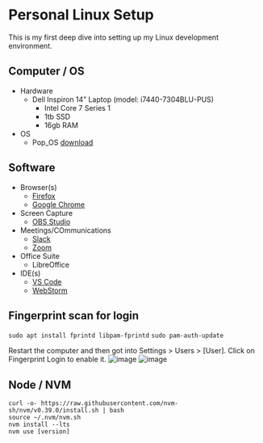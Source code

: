 # Personal Linux Setup
This is my first deep dive into setting up my Linux development environment. 

## Computer / OS
- Hardware
  - Dell Inspiron 14” Laptop (model: i7440-7304BLU-PUS)
    - Intel Core 7 Series 1
    - 1tb SSD
    - 16gb RAM
- OS
  - Pop_OS [download](https://pop.system76.com/)

## Software
  - Browser(s)
      - [Firefox](https://www.mozilla.org/en-US/firefox/all/#product-desktop-release)
      - [Google Chrome](https://www.google.com/chrome/)
  - Screen Capture
    - [OBS Studio](https://obsproject.com/)
  - Meetings/COmmunications
    - [Slack](https://slack.com/downloads/linux)
    - [Zoom](https://zoom.us/download?os=linux)
  - Office Suite
    - LibreOffice
  - IDE(s)
    - [VS Code](https://code.visualstudio.com/)
    - [WebStorm](https://www.jetbrains.com/webstorm/)

## Fingerprint scan for login
`sudo apt install fprintd libpam-fprintd`
 `sudo pam-auth-update`


Restart the computer and then got into Settings > Users > [User]. Click on Fingerprint Login to enable it.
![image](https://github.com/mnicholstamu/linux-setup/assets/128824999/5c9eed79-2f0a-433d-b4ec-59ea9463ae8d)
![image](https://github.com/mnicholstamu/linux-setup/assets/128824999/6d504bfd-6cfc-43f6-bdf8-29331580cc6f)



## Node / NVM
```sudo apt install nodejs
curl -o- https://raw.githubusercontent.com/nvm-sh/nvm/v0.39.0/install.sh | bash
source ~/.nvm/nvm.sh
nvm install --lts
nvm use [version]
